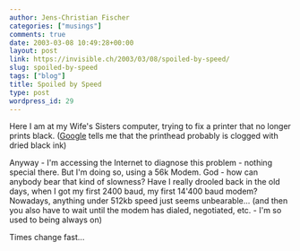 ```yaml
---
author: Jens-Christian Fischer
categories: ["musings"]
comments: true
date: 2003-03-08 10:49:28+00:00
layout: post
link: https://invisible.ch/2003/03/08/spoiled-by-speed/
slug: spoiled-by-speed
tags: ["blog"]
title: Spoiled by Speed
type: post
wordpress_id: 29
---
```


Here I am at my Wife's Sisters computer, trying to fix a printer that no longer prints black. ([Google](https://groups.google.com/groups?q=canon+s400+black+not+printing&hl=en&lr=&ie=UTF-8&oe=utf-8&sa=N&tab=wg) tells me that the printhead probably is clogged with dried black ink)

Anyway - I'm accessing the Internet to diagnose this problem - nothing special there. But I'm doing so, using a 56k Modem. God - how can anybody bear that kind of slowness? Have I really drooled back in the old days, when I got my first 2400 baud, my first 14'400 baud modem? Nowadays, anything under 512kb speed just seems unbearable... (and then you also have to wait until the modem has dialed, negotiated, etc. - I'm so used to being always on)

Times change fast...
